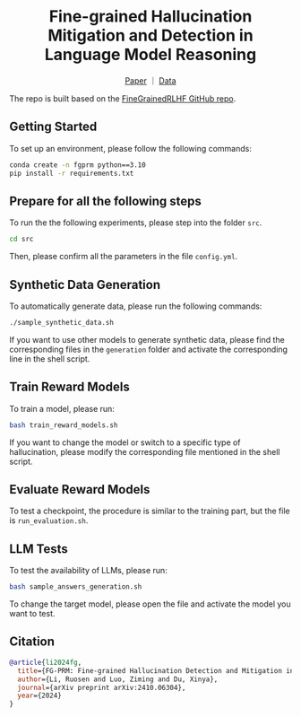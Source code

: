 <h1 style="text-align: center;">Fine-grained Hallucination Mitigation and Detection in Language Model Reasoning</h1>

<p align="center">
  <a href="https://arxiv.org/abs/2410.06304">Paper</a> ｜ 
  <a href="https://huggingface.co/du-lab">Data</a>
</p>

The repo is built based on the [FineGrainedRLHF GitHub repo](https://github.com/allenai/FineGrainedRLHF).

## Getting Started
To set up an environment, please follow the following commands:
```bash
conda create -n fgprm python==3.10
pip install -r requirements.txt
```

## Prepare for all the following steps
To run the the following experiments, please step into the folder `src`.
```bash
cd src
```
Then, please confirm all the parameters in the file `config.yml`.

## Synthetic Data Generation
To automatically generate data, please run the following commands:
```bash
./sample_synthetic_data.sh
```
If you want to use other models to generate synthetic data, please find the corresponding files in the `generation` folder and activate the corresponding line in the shell script.

## Train Reward Models
To train a model, please run:
```bash
bash train_reward_models.sh
```
If you want to change the model or switch to a specific type of hallucination, please modify the corresponding file mentioned in the shell script.

## Evaluate Reward Models
To test a checkpoint, the procedure is similar to the training part, but the file is `run_evaluation.sh`.

## LLM Tests
To test the availability of LLMs, please run:
```bash
bash sample_answers_generation.sh
```
To change the target model, please open the file and activate the model you want to test.

## Citation

```bibtex
@article{li2024fg,
  title={FG-PRM: Fine-grained Hallucination Detection and Mitigation in Language Model Mathematical Reasoning},
  author={Li, Ruosen and Luo, Ziming and Du, Xinya},
  journal={arXiv preprint arXiv:2410.06304},
  year={2024}
}
